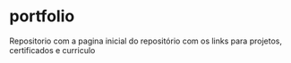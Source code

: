 # portfolio
Repositorio com a pagina inicial do repositório com os links para projetos, certificados e curriculo
